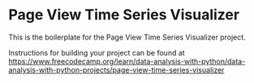 # Page View Time Series Visualizer

This is the boilerplate for the Page View Time Series Visualizer project. 

Instructions for building your project can be found at https://www.freecodecamp.org/learn/data-analysis-with-python/data-analysis-with-python-projects/page-view-time-series-visualizer

